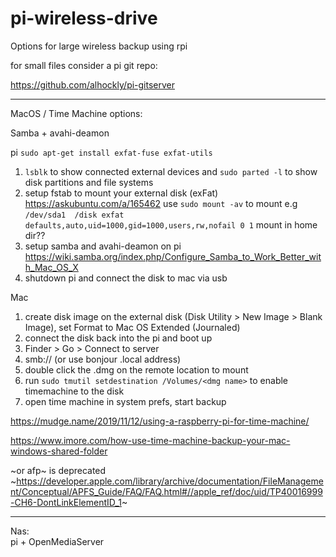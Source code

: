 # pi-wireless-drive
Options for large wireless backup using rpi


for small files consider a pi git repo:

https://github.com/alhockly/pi-gitserver

-----
MacOS / Time Machine options:

Samba + avahi-deamon 

pi
`sudo apt-get install exfat-fuse exfat-utils`

1. `lsblk` to show connected external devices and `sudo parted -l` to show disk partitions and file systems
2. setup fstab to mount your external disk (exFat) https://askubuntu.com/a/165462 use `sudo mount -av` to mount
e.g `/dev/sda1  /disk exfat defaults,auto,uid=1000,gid=1000,users,rw,nofail 0 1`
mount in home dir??
3. setup samba and avahi-deamon on pi
https://wiki.samba.org/index.php/Configure_Samba_to_Work_Better_with_Mac_OS_X
4. shutdown pi and connect the disk to mac via usb

Mac

1. create disk image on the external disk (Disk Utility > New Image > Blank Image), set Format to Mac OS Extended (Journaled)
2. connect the disk back into the pi and boot up
3. Finder > Go > Connect to server
4. smb://<ip>  (or use bonjour .local address)
5. double click the .dmg on the remote location to mount
6. run `sudo tmutil setdestination /Volumes/<dmg name>` to enable timemachine to the disk
7. open time machine in system prefs, start backup

https://mudge.name/2019/11/12/using-a-raspberry-pi-for-time-machine/

https://www.imore.com/how-use-time-machine-backup-your-mac-windows-shared-folder

~or afp~ is deprecated
~https://developer.apple.com/library/archive/documentation/FileManagement/Conceptual/APFS_Guide/FAQ/FAQ.html#//apple_ref/doc/uid/TP40016999-CH6-DontLinkElementID_1~


------
Nas:  
pi + OpenMediaServer
